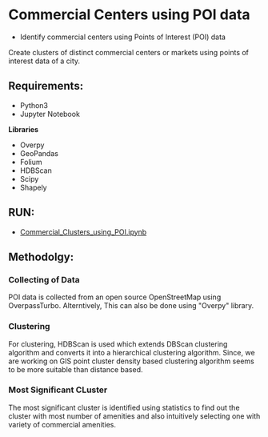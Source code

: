 # Commercial Centers using POI data

- Identify commercial centers using Points of Interest (POI) data  

Create clusters of distinct commercial centers or markets using points of interest data of a city.


## Requirements:

- Python3
- Jupyter Notebook

**Libraries**

- Overpy
- GeoPandas
- Folium
- HDBScan
- Scipy
- Shapely

## RUN:

- [Commercial_Clusters_using_POI.ipynb](Commercial_Clusters_using_POI.ipynb)

## Methodolgy:

### Collecting of Data

POI data is collected from an open source OpenStreetMap using OverpassTurbo. Alterntively, This can also be done using "Overpy" library.

### Clustering

For clustering, HDBScan is used which extends DBScan clustering algorithm and converts it into a hierarchical clustering algorithm. Since, we are working on GIS point cluster density based clustering algorithm seems to be more suitable than distance based.

### Most Significant CLuster

The most significant cluster is identified using statistics to find out the cluster with most number of amenities and also intuitively selecting one with variety of commercial amenities.
